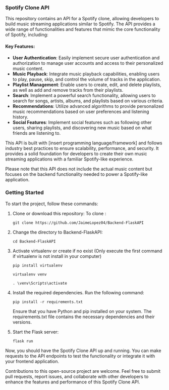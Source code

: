 ### Spotify Clone API

This repository contains an API for a Spotify clone, allowing developers to build music streaming applications similar to Spotify. The API provides a wide range of functionalities and features that mimic the core functionality of Spotify, including:

#### Key Features:
- **User Authentication**: Easily implement secure user authentication and authorization to manage user accounts and access to their personalized music content.
- **Music Playback**: Integrate music playback capabilities, enabling users to play, pause, skip, and control the volume of tracks in the application.
- **Playlist Management**: Enable users to create, edit, and delete playlists, as well as add and remove tracks from their playlists.
- **Search**: Implement a powerful search functionality, allowing users to search for songs, artists, albums, and playlists based on various criteria.
- **Recommendations**: Utilize advanced algorithms to provide personalized music recommendations based on user preferences and listening history.
- **Social Features**: Implement social features such as following other users, sharing playlists, and discovering new music based on what friends are listening to.

This API is built with [insert programming language/framework] and follows industry best practices to ensure scalability, performance, and security. It provides a solid foundation for developers to create their own music streaming applications with a familiar Spotify-like experience.

Please note that this API does not include the actual music content but focuses on the backend functionality needed to power a Spotify-like application.

### Getting Started

To start the project, follow these commands:

1. Clone or download this repository:
   To clone :
   ```
   git clone https://github.com/JaimeLopez04/Backend-FlaskAPI
   ```

2. Change the directory to Backend-FlaskAPI:
    ```
    cd Backend-FlaskAPI
    ```

3. Activate virtualenv or create if no exist (Only execute the first command if virtualenv is not install in your computer)
     ```
     pip install virtualenv

     virtualenv venv
     
     . \venv\Scripts\activate
     ```

4. Install the required dependencies. Run the following command:
    ```
    pip install -r requirements.txt
    ```

    Ensure that you have Python and pip installed on your system. The requirements.txt file contains the necessary dependencies and their versions.

5. Start the Flask server:
    ```
    flask run
    ```

Now, you should have the Spotify Clone API up and running. You can make requests to the API endpoints to test the functionality or integrate it with your frontend application.

Contributions to this open-source project are welcome. Feel free to submit pull requests, report issues, and collaborate with other developers to enhance the features and performance of this Spotify Clone API.
